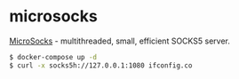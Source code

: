 microsocks
==========

[MicroSocks][1] - multithreaded, small, efficient SOCKS5 server.

```bash
$ docker-compose up -d
$ curl -x socks5h://127.0.0.1:1080 ifconfig.co
```

[1]: https://github.com/rofl0r/microsocks
